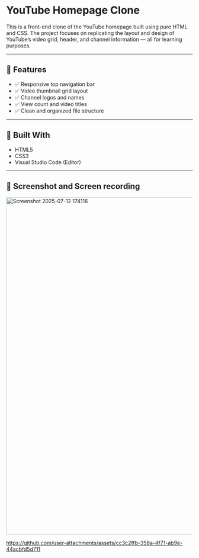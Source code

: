 # YouTube Homepage Clone

This is a front-end clone of the YouTube homepage built using pure HTML and CSS. The project focuses on replicating the layout and design of YouTube’s video grid, header, and channel information — all for learning purposes.

---

## 🚀 Features

- ✅ Responsive top navigation bar
- ✅ Video thumbnail grid layout
- ✅ Channel logos and names
- ✅ View count and video titles
- ✅ Clean and organized file structure

---

## 🧰 Built With

- HTML5
- CSS3
- Visual Studio Code (Editor)

---

## 📸 Screenshot and Screen recording
<img width="1889" height="911" alt="Screenshot 2025-07-12 174116" src="https://github.com/user-attachments/assets/3a233df1-a42e-495a-b808-a4af231a36ba" />






https://github.com/user-attachments/assets/cc3c2ffb-358a-4f71-ab9e-44acbfd5d711

